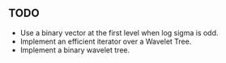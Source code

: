 ## TODO
- Use a binary vector at the first level when log sigma is odd.
- Implement an efficient iterator over a Wavelet Tree.
- Implement a binary wavelet tree.